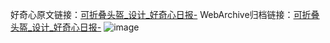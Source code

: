 好奇心原文链接：[可折叠头盔_设计_好奇心日报-](https://www.qdaily.com/articles/9041.html)
WebArchive归档链接：[可折叠头盔_设计_好奇心日报-](http://web.archive.org/web/20190623153709/https://www.qdaily.com/articles/9041.html)
![image](http://ww3.sinaimg.cn/large/007d5XDply1g3ve4pwbluj30u02xl4dm)